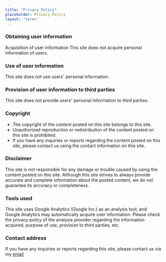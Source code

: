```yaml
---
title: "Privacy Policy"
placeholder: Privacy Policy
layout: "terms"
---
```


### Obtaining user information
Acquisition of user information This site does not acquire personal information of users.

### Use of user information
This site does not use users' personal information.

### Provision of user information to third parties
This site does not provide users' personal information to third parties.

### Copyright
- The copyright of the content posted on this site belongs to this site.
- Unauthorized reproduction or redistribution of the content posted on this site is prohibited.
- If you have any inquiries or reports regarding the content posted on this site, please contact us using the contact information on this site.

### Disclaimer
This site is not responsible for any damage or trouble caused by using the content posted on this site. Although this site strives to always provide accurate and complete information about the posted content, we do not guarantee its accuracy or completeness.

### Tools used
This site uses Google Analytics (Google Inc.) as an analysis tool, and Google Analytics may automatically acquire user information. Please check the privacy policy of the analysis provider regarding the information acquired, purpose of use, provision to third parties, etc.

### Contact address
If you have any inquiries or reports regarding this site, please contact us via my [email](mailto:linhhv.work@gmail.com)